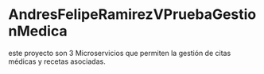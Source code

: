 # AndresFelipeRamirezVPruebaGestionMedica
este proyecto son 3 Microservicios que permiten la gestión de citas médicas y recetas asociadas.
